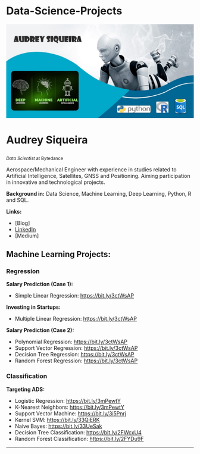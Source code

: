 # Data-Science-Projects

<p align="center">
  <img src="banner1.jpg" >
</p>

# Audrey Siqueira
<sub>*Data Scientist* at Bytedance </sub>

Aerospace/Mechanical Engineer with experience in studies related to Artificial Intelligence, Satellites, GNSS and Positioning.
Aiming participation in innovative and technological projects. 

**Background in:** Data Science, Machine Learning, Deep Learning, Python, R and SQL. 
 
 **Links:**
* [Blog]
* [LinkedIn](https://www.linkedin.com/in/audrey-siqueira-b5341ba3/)
* [Medium]


## Machine Learning Projects:

### Regression
**Salary Prediction (Case 1):**
* Simple Linear Regression: https://bit.ly/3ctWsAP  

**Investing in Startups:**
* Multiple Linear Regression: https://bit.ly/3ctWsAP  

**Salary Prediction (Case 2):**
* Polynomial Regression: https://bit.ly/3ctWsAP
* Support Vector Regression: https://bit.ly/3ctWsAP
* Decision Tree Regression: https://bit.ly/3ctWsAP
* Random Forest Regression: https://bit.ly/3ctWsAP

### Classification
**Targeting ADS:**
* Logistic Regression: https://bit.ly/3mPewtY
* K-Nearest Neighbors: https://bit.ly/3mPewtY
* Support Vector Machine: https://bit.ly/3i5Pnrj
* Kernel SVM: https://bit.ly/33QiERK
* Naive Bayes: https://bit.ly/33UeSak
* Decision Tree Classification: https://bit.ly/2FWcxU4 
* Random Forest Classification: https://bit.ly/2FYDu9F


---
